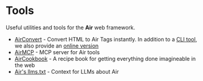 # Tools

Useful utilities and tools for the **Air** web framework.

- [AirConvert](https://github.com/feldroy/airconvert) - Convert HTML to Air Tags instantly. In addition to a [CLI tool](https://github.com/feldroy/airconvert), we also provide an [online version](https://airconvert.fastapicloud.dev/)
- [AirMCP](https://airmcp.fastapicloud.dev/) - MCP server for Air tools
 - [AirCookbook](https://airdocs.fastapicloud.dev/cookbook) - A recipe book for getting everything done imagineable in the web
- [Air's llms.txt](https://airdocs.fastapicloud.dev/llms.txt) - Context for LLMs about Air
